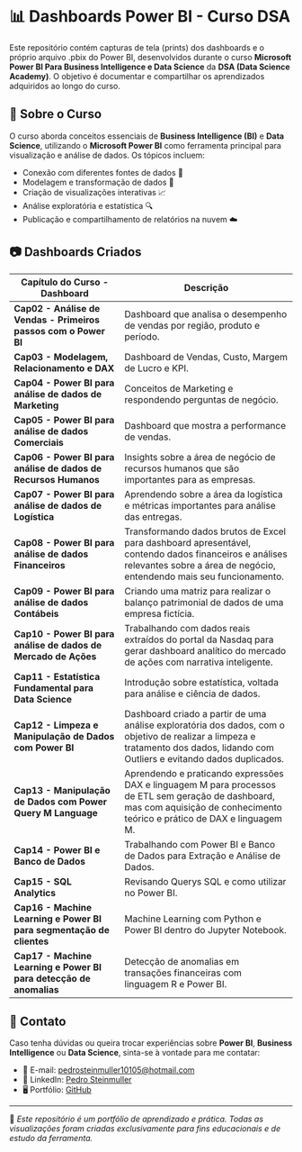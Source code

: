 # 📊 Dashboards Power BI - Curso DSA

Este repositório contém capturas de tela (prints) dos dashboards e o próprio arquivo .pbix do Power BI, desenvolvidos durante o curso   **Microsoft Power BI Para Business Intelligence e Data Science** da **DSA (Data Science Academy)**. O objetivo é documentar e compartilhar os aprendizados adquiridos ao longo do curso.

## 📌 Sobre o Curso
O curso aborda conceitos essenciais de **Business Intelligence (BI)** e **Data Science**, utilizando o **Microsoft Power BI** como ferramenta principal para visualização e análise de dados. Os tópicos incluem:

- Conexão com diferentes fontes de dados 📂
- Modelagem e transformação de dados 🔄
- Criação de visualizações interativas 📈
- Análise exploratória e estatística 🔍
- Publicação e compartilhamento de relatórios na nuvem ☁️

## 📷 Dashboards Criados
| Capítulo do Curso - Dashboard | Descrição |
|-----------|-----------|
|**Cap02 - Análise de Vendas - Primeiros passos com o Power BI** | Dashboard que analisa o desempenho de vendas por região, produto e período. |
|**Cap03 - Modelagem, Relacionamento e DAX** | Dashboard de Vendas, Custo, Margem de Lucro e KPI. |
|**Cap04 - Power BI para análise de dados de Marketing** | Conceitos de Marketing e respondendo perguntas de negócio. |
|**Cap05 - Power BI para análise de dados Comerciais** | Dashboard que mostra a performance de vendas. |
|**Cap06 - Power BI para análise de dados de Recursos Humanos** | Insights sobre a área de negócio de recursos humanos que são importantes para as empresas. |
|**Cap07 - Power BI para análise de dados de Logística** | Aprendendo sobre a área da logística e métricas importantes para análise das entregas. |
|**Cap08 - Power BI para análise de dados Financeiros** | Transformando dados brutos de Excel para dashboard apresentável, contendo dados financeiros e análises relevantes sobre a área de negócio, entendendo mais seu funcionamento. |
|**Cap09 - Power BI para análise de dados Contábeis** | Criando uma matriz para realizar o balanço patrimonial de dados de uma empresa fictícia. |
|**Cap10 - Power BI para análise de dados de Mercado de Ações** | Trabalhando com  dados  reais  extraídos  do  portal  da  Nasdaq para gerar dashboard analítico do mercado de ações com narrativa inteligente. |
|**Cap11 - Estatística Fundamental para Data Science** | Introdução sobre estatística, voltada para análise e ciência de dados. |
|**Cap12 - Limpeza e Manipulação de Dados com Power BI** | Dashboard criado a partir de uma análise exploratória dos dados, com o objetivo de realizar a limpeza e tratamento dos dados, lidando com Outliers e evitando dados duplicados. |
|**Cap13 - Manipulação de Dados com Power Query M Language** | Aprendendo e praticando expressões DAX e linguagem M para processos de ETL sem geração de dashboard, mas com aquisição de conhecimento teórico e prático de DAX e linguagem M. |
|**Cap14 - Power BI e Banco de Dados** | Trabalhando com Power BI e Banco de Dados para Extração e Análise de Dados. |
|**Cap15 - SQL Analytics** | Revisando Querys SQL e como utilizar no Power BI. |
|**Cap16 - Machine Learning e Power BI para segmentação de clientes** | Machine Learning com Python e Power BI dentro do Jupyter Notebook. |
|**Cap17 - Machine Learning e Power BI para detecção de anomalias** | Detecção de anomalias em transações financeiras com linguagem R e Power BI. |


## 📢 Contato
Caso tenha dúvidas ou queira trocar experiências sobre **Power BI**, **Business Intelligence** ou **Data Science**, sinta-se à vontade para me contatar:

- 📧 E-mail: pedrosteinmuller10105@hotmail.com
- 💼 LinkedIn: [Pedro Steinmuller](https://www.linkedin.com/in/pedrosteinmuller)
- 🖥️ Portfólio: [GitHub](https://github.com/pedrosteinmuller)

---

🔹 *Este repositório é um portfólio de aprendizado e prática. Todas as visualizações foram criadas exclusivamente para fins educacionais e de estudo da ferramenta.*
```
